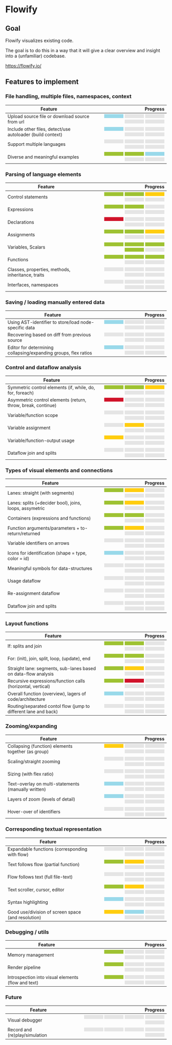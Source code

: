 # Flowify

## Goal

Flowify visualizes existing code.

The goal is to do this in a way that it will give a clear overview and insight into a (unfamiliar) codebase.

https://flowify.io/

## Features to implement

[green]: /web/img/green_bar.png
[yellow]: /web/img/yellow_bar.png
[red]: /web/img/red_bar.png
[grey]: /web/img/grey_bar.png
[blue]: /web/img/blue_bar.png

### File handling, multiple files, namespaces, context

| Feature | Progress |
| ------- | -------:|
| Upload source file or download source from url | ![blue] ![grey] ![grey] ![grey] ![grey] |
| Include other files, detect/use autoloader (build context) | ![blue] ![grey] ![grey] ![grey] ![grey] |
| Support multiple languages | ![grey] ![grey] ![grey] ![grey] ![grey] |
| Diverse and meaningful examples | ![green] ![green] ![blue] ![grey] ![grey] |

### Parsing of language elements

| Feature | Progress |
| ------- | -------:|
| Control statements | ![green] ![green] ![yellow] ![grey] ![grey] |
| Expressions      |  ![green] ![green] ![grey] ![grey] ![grey] |
| Declarations |  ![red] ![grey] ![grey] ![grey] ![grey] |
| Assignments |  ![green] ![green] ![yellow] ![grey] ![grey] |
| Variables, Scalars |  ![green] ![green] ![green] ![green] ![grey] |
| Functions |  ![green] ![green] ![green] ![grey] ![grey] |
| Classes, properties, methods, inheritance, traits |  ![grey] ![grey] ![grey] ![grey] ![grey] |
| Interfaces, namespaces |  ![grey] ![grey] ![grey] ![grey] ![grey] |

### Saving / loading manually entered data

| Feature | Progress |
| ------- | -------:|
| Using AST-identifier to store/load node-specific data | ![blue] ![grey] ![grey] ![grey] ![grey] |
| Recovering based on diff from previous source | ![grey] ![grey] ![grey] ![grey] ![grey] |
| Editor for determining collapsing/expanding groups, flex ratios | ![blue] ![grey] ![grey] ![grey] ![grey] |

### Control and dataflow analysis

| Feature | Progress |
| ------- | -------:|
| Symmetric control elements (if, while, do, for, foreach) | ![green] ![green] ![yellow] ![grey] ![grey] |
| Asymmetric control elements (return, throw, break, continue) | ![red] ![grey] ![grey] ![grey] ![grey] |
| Variable/function scope | ![grey] ![grey] ![grey] ![grey] ![grey] |
| Variable assignment | ![grey] ![yellow] ![grey] ![grey] ![grey] |
| Variable/function-output usage | ![yellow] ![grey] ![grey] ![grey] ![grey] |
| Dataflow join and splits | ![grey] ![grey] ![grey] ![grey] ![grey] |

### Types of visual elements and connections

| Feature | Progress |
| ------- | -------:|
| Lanes: straight (with segments) | ![green] ![yellow] ![grey] ![grey] ![grey] |
| Lanes: splits (+decider bool), joins, loops, assymetric | ![green] ![yellow] ![grey] ![grey] ![grey] |
| Containers (expressions and functions) | ![green] ![green] ![grey] ![grey] ![grey] |
| Function arguments/parameters + to-return/returned | ![green] ![yellow] ![grey] ![grey] ![grey] |
| Variable identifiers on arrows | ![grey] ![grey] ![grey] ![grey] ![grey] |
| Icons for identification (shape = type, color = id) | ![blue] ![grey] ![grey] ![grey] ![grey] |
| Meaningful symbols for data-structures | ![grey] ![grey] ![grey] ![grey] ![grey] |
| Usage dataflow | ![grey] ![grey] ![grey] ![grey] ![grey] |
| Re-assignment dataflow | ![grey] ![grey] ![grey] ![grey] ![grey] |
| Dataflow join and splits | ![grey] ![grey] ![grey] ![grey] ![grey] |

### Layout functions

| Feature | Progress |
| ------- | -------:|
| If: splits and join | ![green] ![green] ![grey] ![grey] ![grey] |
| For: (init), join, split, loop, (update), end | ![green] ![green] ![grey] ![grey] ![grey] |
| Straight lane: segments, sub-lanes based on data-flow analysis | ![green] ![yellow] ![grey] ![grey] ![grey] |
| Recursive expressions/function calls (horizontal, vertical) | ![green] ![red] ![grey] ![grey] ![grey] |
| Overall function (overview), lagers of code/architecture | ![blue] ![grey] ![grey] ![grey] ![grey] |
| Routing/separated contol flow (jump to different lane and back) | ![grey] ![grey] ![grey] ![grey] ![grey] |

### Zooming/expanding

| Feature | Progress |
| ------- | -------:|
| Collapsing (function) elements together (as group) | ![yellow] ![grey] ![grey] ![grey] ![grey] |
| Scaling/straight zooming | ![grey] ![grey] ![grey] ![grey] ![grey] |
| Sizing (with flex ratio) | ![grey] ![grey] ![grey] ![grey] ![grey] |
| Text-overlay on multi-statements (manually written) | ![blue] ![grey] ![grey] ![grey] ![grey] |
| Layers of zoom (levels of detail) | ![blue] ![grey] ![grey] ![grey] ![grey] |
| Hover-over of identifiers | ![grey] ![grey] ![grey] ![grey] ![grey] |

### Corresponding textual representation

| Feature | Progress |
| ------- | -------:|
| Expandable functions (corresponding with flow) | ![grey] ![grey] ![grey] ![grey] ![grey] |
| Text follows flow (partial function) | ![green] ![yellow] ![grey] ![grey] ![grey] |
| Flow follows text (full file-text) | ![grey] ![grey] ![grey] ![grey] ![grey] |
| Text scroller, cursor, editor | ![green] ![yellow] ![grey] ![grey] ![grey] |
| Syntax highlighting | ![blue] ![grey] ![grey] ![grey] ![grey] |
| Good use/division of screen space (and resolution) | ![yellow] ![blue] ![grey] ![grey] ![grey] |

### Debugging / utils

| Feature | Progress |
| ------- | -------:|
| Memory management | ![green] ![grey] ![grey] ![grey] ![grey] |
| Render pipeline | ![green] ![grey] ![grey] ![grey] ![grey] |
| Introspection into visual elements (flow and text) | ![green] ![grey] ![grey] ![grey] ![grey] |

### Future

| Feature | Progress |
| ------- | -------:|
| Visual debugger | ![grey] ![grey] ![grey] ![grey] ![grey] |
| Record and (re)play/simulation | ![grey] ![grey] ![grey] ![grey] ![grey] |
